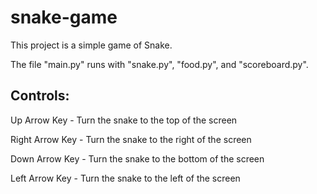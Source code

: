 # snake-game

This project is a simple game of Snake.

The file "main.py" runs with "snake.py", "food.py", and "scoreboard.py".



## Controls: ##

Up Arrow Key - Turn the snake to the top of the screen

Right Arrow Key - Turn the snake to the right of the screen

Down Arrow Key - Turn the snake to the bottom of the screen

Left Arrow Key - Turn the snake to the left of the screen
